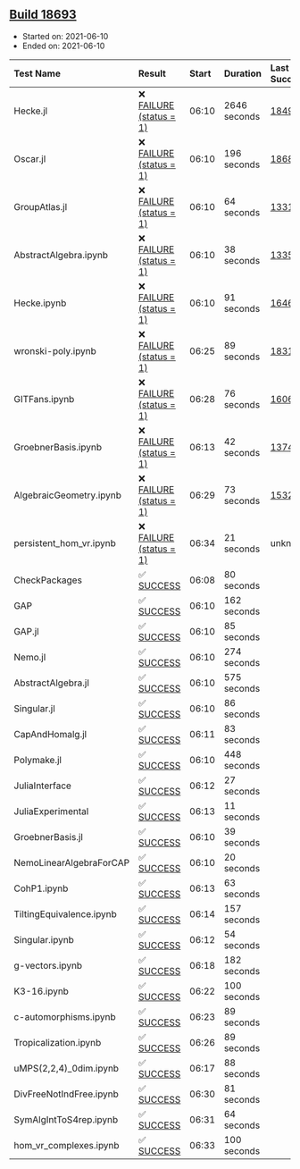 ## [Build 18693](https://oscarci.mathematik.uni-kl.de/job/oscar/18693/)

* Started on: 2021-06-10
* Ended on: 2021-06-10

| Test Name    | Result | Start | Duration | Last Success | First Failure |
|:-------------|:-------|:------|:---------|:-------------|:--------------|
| Hecke.jl | ❌ [FAILURE (status = 1)](https://oscarci.mathematik.uni-kl.de/job/oscar/18693/artifact/logs/build-18693/Hecke.jl.log) | 06:10 | 2646 seconds | [18490](https://oscarci.mathematik.uni-kl.de/job/oscar/18490/) | [18491](https://oscarci.mathematik.uni-kl.de/job/oscar/18491/) |
| Oscar.jl | ❌ [FAILURE (status = 1)](https://oscarci.mathematik.uni-kl.de/job/oscar/18693/artifact/logs/build-18693/Oscar.jl.log) | 06:10 | 196 seconds | [18684](https://oscarci.mathematik.uni-kl.de/job/oscar/18684/) | [18685](https://oscarci.mathematik.uni-kl.de/job/oscar/18685/) |
| GroupAtlas.jl | ❌ [FAILURE (status = 1)](https://oscarci.mathematik.uni-kl.de/job/oscar/18693/artifact/logs/build-18693/GroupAtlas.jl.log) | 06:10 | 64 seconds | [13311](https://oscarci.mathematik.uni-kl.de/job/oscar/13311/) | [13312](https://oscarci.mathematik.uni-kl.de/job/oscar/13312/) |
| AbstractAlgebra.ipynb | ❌ [FAILURE (status = 1)](https://oscarci.mathematik.uni-kl.de/job/oscar/18693/artifact/logs/build-18693/AbstractAlgebra.ipynb.log) | 06:10 | 38 seconds | [13355](https://oscarci.mathematik.uni-kl.de/job/oscar/13355/) | [13356](https://oscarci.mathematik.uni-kl.de/job/oscar/13356/) |
| Hecke.ipynb | ❌ [FAILURE (status = 1)](https://oscarci.mathematik.uni-kl.de/job/oscar/18693/artifact/logs/build-18693/Hecke.ipynb.log) | 06:10 | 91 seconds | [16463](https://oscarci.mathematik.uni-kl.de/job/oscar/16463/) | [16464](https://oscarci.mathematik.uni-kl.de/job/oscar/16464/) |
| wronski-poly.ipynb | ❌ [FAILURE (status = 1)](https://oscarci.mathematik.uni-kl.de/job/oscar/18693/artifact/logs/build-18693/wronski-poly.ipynb.log) | 06:25 | 89 seconds | [18314](https://oscarci.mathematik.uni-kl.de/job/oscar/18314/) | [18315](https://oscarci.mathematik.uni-kl.de/job/oscar/18315/) |
| GITFans.ipynb | ❌ [FAILURE (status = 1)](https://oscarci.mathematik.uni-kl.de/job/oscar/18693/artifact/logs/build-18693/GITFans.ipynb.log) | 06:28 | 76 seconds | [16068](https://oscarci.mathematik.uni-kl.de/job/oscar/16068/) | [16069](https://oscarci.mathematik.uni-kl.de/job/oscar/16069/) |
| GroebnerBasis.ipynb | ❌ [FAILURE (status = 1)](https://oscarci.mathematik.uni-kl.de/job/oscar/18693/artifact/logs/build-18693/GroebnerBasis.ipynb.log) | 06:13 | 42 seconds | [13748](https://oscarci.mathematik.uni-kl.de/job/oscar/13748/) | [13749](https://oscarci.mathematik.uni-kl.de/job/oscar/13749/) |
| AlgebraicGeometry.ipynb | ❌ [FAILURE (status = 1)](https://oscarci.mathematik.uni-kl.de/job/oscar/18693/artifact/logs/build-18693/AlgebraicGeometry.ipynb.log) | 06:29 | 73 seconds | [15322](https://oscarci.mathematik.uni-kl.de/job/oscar/15322/) | [15323](https://oscarci.mathematik.uni-kl.de/job/oscar/15323/) |
| persistent_hom_vr.ipynb | ❌ [FAILURE (status = 1)](https://oscarci.mathematik.uni-kl.de/job/oscar/18693/artifact/logs/build-18693/persistent_hom_vr.ipynb.log) | 06:34 | 21 seconds | unknown | unknown |
| CheckPackages | ✅ [SUCCESS](https://oscarci.mathematik.uni-kl.de/job/oscar/18693/artifact/logs/build-18693/CheckPackages.log) | 06:08 | 80 seconds |  |  |
| GAP | ✅ [SUCCESS](https://oscarci.mathematik.uni-kl.de/job/oscar/18693/artifact/logs/build-18693/GAP.log) | 06:10 | 162 seconds |  |  |
| GAP.jl | ✅ [SUCCESS](https://oscarci.mathematik.uni-kl.de/job/oscar/18693/artifact/logs/build-18693/GAP.jl.log) | 06:10 | 85 seconds |  |  |
| Nemo.jl | ✅ [SUCCESS](https://oscarci.mathematik.uni-kl.de/job/oscar/18693/artifact/logs/build-18693/Nemo.jl.log) | 06:10 | 274 seconds |  |  |
| AbstractAlgebra.jl | ✅ [SUCCESS](https://oscarci.mathematik.uni-kl.de/job/oscar/18693/artifact/logs/build-18693/AbstractAlgebra.jl.log) | 06:10 | 575 seconds |  |  |
| Singular.jl | ✅ [SUCCESS](https://oscarci.mathematik.uni-kl.de/job/oscar/18693/artifact/logs/build-18693/Singular.jl.log) | 06:10 | 86 seconds |  |  |
| CapAndHomalg.jl | ✅ [SUCCESS](https://oscarci.mathematik.uni-kl.de/job/oscar/18693/artifact/logs/build-18693/CapAndHomalg.jl.log) | 06:11 | 83 seconds |  |  |
| Polymake.jl | ✅ [SUCCESS](https://oscarci.mathematik.uni-kl.de/job/oscar/18693/artifact/logs/build-18693/Polymake.jl.log) | 06:10 | 448 seconds |  |  |
| JuliaInterface | ✅ [SUCCESS](https://oscarci.mathematik.uni-kl.de/job/oscar/18693/artifact/logs/build-18693/JuliaInterface.log) | 06:12 | 27 seconds |  |  |
| JuliaExperimental | ✅ [SUCCESS](https://oscarci.mathematik.uni-kl.de/job/oscar/18693/artifact/logs/build-18693/JuliaExperimental.log) | 06:13 | 11 seconds |  |  |
| GroebnerBasis.jl | ✅ [SUCCESS](https://oscarci.mathematik.uni-kl.de/job/oscar/18693/artifact/logs/build-18693/GroebnerBasis.jl.log) | 06:10 | 39 seconds |  |  |
| NemoLinearAlgebraForCAP | ✅ [SUCCESS](https://oscarci.mathematik.uni-kl.de/job/oscar/18693/artifact/logs/build-18693/NemoLinearAlgebraForCAP.log) | 06:10 | 20 seconds |  |  |
| CohP1.ipynb | ✅ [SUCCESS](https://oscarci.mathematik.uni-kl.de/job/oscar/18693/artifact/logs/build-18693/CohP1.ipynb.log) | 06:13 | 63 seconds |  |  |
| TiltingEquivalence.ipynb | ✅ [SUCCESS](https://oscarci.mathematik.uni-kl.de/job/oscar/18693/artifact/logs/build-18693/TiltingEquivalence.ipynb.log) | 06:14 | 157 seconds |  |  |
| Singular.ipynb | ✅ [SUCCESS](https://oscarci.mathematik.uni-kl.de/job/oscar/18693/artifact/logs/build-18693/Singular.ipynb.log) | 06:12 | 54 seconds |  |  |
| g-vectors.ipynb | ✅ [SUCCESS](https://oscarci.mathematik.uni-kl.de/job/oscar/18693/artifact/logs/build-18693/g-vectors.ipynb.log) | 06:18 | 182 seconds |  |  |
| K3-16.ipynb | ✅ [SUCCESS](https://oscarci.mathematik.uni-kl.de/job/oscar/18693/artifact/logs/build-18693/K3-16.ipynb.log) | 06:22 | 100 seconds |  |  |
| c-automorphisms.ipynb | ✅ [SUCCESS](https://oscarci.mathematik.uni-kl.de/job/oscar/18693/artifact/logs/build-18693/c-automorphisms.ipynb.log) | 06:23 | 89 seconds |  |  |
| Tropicalization.ipynb | ✅ [SUCCESS](https://oscarci.mathematik.uni-kl.de/job/oscar/18693/artifact/logs/build-18693/Tropicalization.ipynb.log) | 06:26 | 89 seconds |  |  |
| uMPS(2,2,4)_0dim.ipynb | ✅ [SUCCESS](https://oscarci.mathematik.uni-kl.de/job/oscar/18693/artifact/logs/build-18693/uMPS-2-2-4-_0dim.ipynb.log) | 06:17 | 88 seconds |  |  |
| DivFreeNotIndFree.ipynb | ✅ [SUCCESS](https://oscarci.mathematik.uni-kl.de/job/oscar/18693/artifact/logs/build-18693/DivFreeNotIndFree.ipynb.log) | 06:30 | 81 seconds |  |  |
| SymAlgIntToS4rep.ipynb | ✅ [SUCCESS](https://oscarci.mathematik.uni-kl.de/job/oscar/18693/artifact/logs/build-18693/SymAlgIntToS4rep.ipynb.log) | 06:31 | 64 seconds |  |  |
| hom_vr_complexes.ipynb | ✅ [SUCCESS](https://oscarci.mathematik.uni-kl.de/job/oscar/18693/artifact/logs/build-18693/hom_vr_complexes.ipynb.log) | 06:33 | 100 seconds |  |  |
